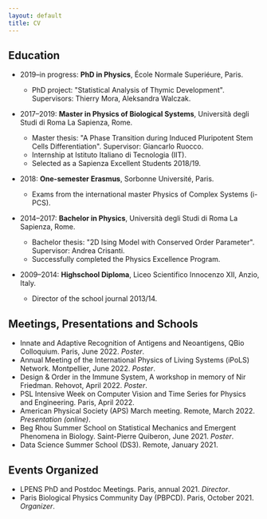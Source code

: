 ```yaml
---
layout: default
title: CV
---
```


## Education

* 2019–in progress: **PhD in Physics**, École Normale Superiéure, Paris. 
  * PhD project: "Statistical Analysis of Thymic Development". Supervisors: Thierry Mora, Aleksandra Walczak.

* 2017–2019: **Master in Physics of Biological Systems**, Università degli Studi di Roma La Sapienza, Rome. 
  * Master thesis: "A Phase Transition during Induced Pluripotent Stem Cells Differentiation". Supervisor: Giancarlo Ruocco.
  * Internship at Istituto Italiano di Tecnologia (IIT).
  * Selected as a Sapienza Excellent Students 2018/19.

* 2018: **One-semester Erasmus**, Sorbonne Université, Paris. 
  * Exams from the international master Physics of Complex Systems (i-PCS).

* 2014–2017: **Bachelor in Physics**, Università degli Studi di Roma La Sapienza, Rome. 
  * Bachelor thesis: "2D Ising Model with Conserved Order Parameter". Supervisor: Andrea Crisanti.
  * Successfully completed the Physics Excellence Program.

* 2009–2014: **Highschool Diploma**, Liceo Scientifico Innocenzo XII, Anzio, Italy.
  * Director of the school journal 2013/14.

## Meetings, Presentations and Schools

* Innate and Adaptive Recognition of Antigens and Neoantigens, QBio Colloquium. Paris, June 2022. _Poster_.
* Annual Meeting of the International Physics of Living Systems (iPoLS) Network. Montpellier, June 2022. _Poster_.
* Design & Order in the Immune System, A workshop in memory of Nir Friedman. Rehovot, April 2022. _Poster_.
* PSL Intensive Week on Computer Vision and Time Series for Physics and Engineering. Paris, April 2022.
* American Physical Society (APS) March meeting. Remote, March 2022. _Presentation (online)_.
* Beg Rhou Summer School on Statistical Mechanics and Emergent Phenomena in Biology. Saint-Pierre Quiberon, June 2021. _Poster_.
* Data Science Summer School (DS3). Remote, January 2021.

## Events Organized

* LPENS PhD and Postdoc Meetings. Paris, annual 2021. _Director_.
* Paris Biological Physics Community Day (PBPCD). Paris, October 2021. _Organizer_.

